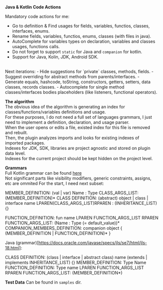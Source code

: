 **Java & Kotlin Code Actions**

Mandatory code actions for me:
 - Go to definition & Find usages for fields, variables, functios, classes, interfaces, enums.
 - Rename fields, variables, functios, enums, classes (with files in java).
 - AutoComplete for variables types on declaration, variables and classes usages, functions calls.
 - Do not forget to support `static` for Java and `companion` for kotlin.
 - Support for Java, Kolin, JDK, Android SDK.
</br>
Next iterations:
 - Hide suggestions for `private` classes, methods, fields.
 - Suggest overriding for abstract methods from parents/interfaces.
 - Generate equals, hashcode, toString, constructors, getters, setters, data classes, records classes. 
 - Autocomplete for single method classes/interfaces bodies placeholders (like listeners, functional operators).
</br>

**The algorithm**</br>
The obvious idea of the algorithm is generating an index for classes/functions/variables definitions and usage.</br>
For these purposes, I do not need a full set of languages grammars, I just need to implement a definition, declaration, and usage parser.</br>
When the user opens or edits a file, existed index for this file is removed and rebuilt.</br>
Then, the plugin analyzes imports and looks for existing indexes of imported packages.</br>
Indexes for JDK, SDK, libraries are project agnostic and stored on plugin data level.</br>
Indexes for the current project should be kept hidden on the project level.</br>

**Grammars**</br>
Full Kotlin grammar can be found [here](https://kotlinlang.org/docs/reference/grammar.html)</br>
Not significant parts like visibility modifiers, generic constraints, assigns, etc are ommited 
For the start, I need next subset:

MEMBER_DEFINITION: (val | var) Name : Type
CLASS_ARGS_LIST: (MEMBER_DEFINITION)*
CLASS DEFINITION: (abstract) object | class | interface  name LPAREN(CLASS_ARGS_LIST)RPAREN : (INHERITANCE_LIST) {} 

FUNCTION_DEFINITION: fun name LPAREN FUNCTION_ARGS_LIST RPAREN 
FUNCTION_ARGS_LIST: (Name : Type (= default_value))*
COMPANION_MEMBERS_DEFINITION: companion object { (MEMBER_DEFINITION | FUNCTION_DEFINITION)* }

Java (grammar)[https://docs.oracle.com/javase/specs/jls/se7/html/jls-18.html]: 

CLASS DEFINITION: (class | interface | abstract class) name (extends | implements INHERITANCE_LIST) {} 
MEMBER_DEFINITION: Type Name
FUNCTION_DEFINITION: Type name LPAREN FUNCTION_ARGS_LIST RPAREN 
FUNCTION_ARGS_LIST: (MEMBER_DEFINITION*)

**Test Data**
Can be found in `samples` dir.